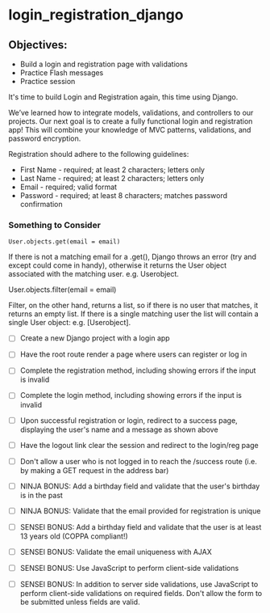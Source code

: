 # login_registration_django

## Objectives:

- Build a login and registration page with validations
- Practice Flash messages
- Practice session

It's time to build Login and Registration again, this time using Django.

We’ve learned how to integrate models, validations, and controllers to our projects. Our next goal is to create a fully functional login and registration app! This will combine your knowledge of MVC patterns, validations, and password encryption.

Registration should adhere to the following guidelines:

- First Name - required; at least 2 characters; letters only
- Last Name - required; at least 2 characters; letters only
- Email - required; valid format
- Password - required; at least 8 characters; matches password confirmation

### Something to Consider
`User.objects.get(email = email)`

If there is not a matching email for a .get(), Django throws an error (try and except could come in handy), otherwise it returns the User object associated with the matching user. e.g. Userobject.

User.objects.filter(email = email)

Filter, on the other hand, returns a list, so if there is no user that matches, it returns an empty list. If there is a single matching user the list will contain a single User object: e.g. [Userobject].

- [ ] Create a new Django project with a login app

- [ ] Have the root route render a page where users can register or log in

- [ ] Complete the registration method, including showing errors if the input is invalid

- [ ] Complete the login method, including showing errors if the input is invalid

- [ ] Upon successful registration or login, redirect to a success page, displaying the user's name and a message as shown above

- [ ] Have the logout link clear the session and redirect to the login/reg page

- [ ] Don't allow a user who is not logged in to reach the /success route (i.e. by making a GET request in the address bar)

- [ ] NINJA BONUS: Add a birthday field and validate that the user's birthday is in the past

- [ ] NINJA BONUS: Validate that the email provided for registration is unique

- [ ] SENSEI BONUS: Add a birthday field and validate that the user is at least 13 years old (COPPA compliant!)

- [ ] SENSEI BONUS: Validate the email uniqueness with AJAX

- [ ] SENSEI BONUS: Use JavaScript to perform client-side validations

- [ ] SENSEI BONUS: In addition to server side validations, use JavaScript to perform client-side validations on required fields. Don't allow the form to be submitted unless fields are valid.

